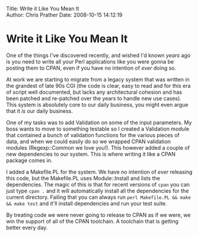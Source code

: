 Title: Write it Like You Mean It  
Author: Chris Prather
Date: 2008-10-15 14:12:19

# Write it Like You Mean It
One of the things I've discovered recently, and wished I'd known *years* ago is you need to write all your Perl applications like you were gonna be posting them to CPAN, even if you have no intention of *ever* doing so.

At work we are starting to migrate from a legacy system that was written in the grandest of late 90s CGI (the code is clear, easy to read and for this era of script well documented, but lacks any architectural cohesion and has been patched and re-patched over the years to handle new use cases). This system is absolutely core to our daily business, you might even argue that it *is* our daily business. 

One of my tasks was to add Validation on some of the input parameters. My boss wants to move to something testable so I created a Validation module that contained a bunch of validation functions for the various pieces of data, and when we could easily do so we wrapped CPAN validation modules (Regexp::Common we love you!). This however added a couple of new dependencies to our system. This is where writing it like a CPAN package comes in.

I added a Makefile.PL for the system. We have no intention of *ever* releasing this code, but  the Makefile.PL uses Module::Install and lists the dependencies. The magic of this is that for recent versions of `cpan` you can just type `cpan .` and it will automatically install all the dependencies for the current directory. Failing that you can always run `perl Makefile.PL && make && make test` and it'll install dependencies and run your test suite.

By treating code we were never going to release to CPAN as if we were, we win the support of all of the CPAN toolchain. A toolchain that is getting better every day.
